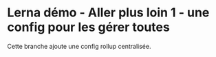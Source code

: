 # Lerna démo - Aller plus loin 1 - une config pour les gérer toutes

Cette branche ajoute une config rollup centralisée.